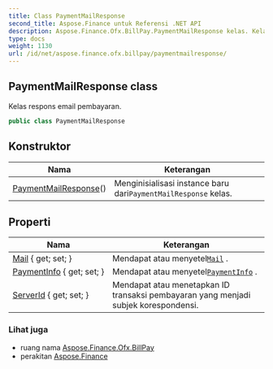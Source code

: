 ```yaml
---
title: Class PaymentMailResponse
second_title: Aspose.Finance untuk Referensi .NET API
description: Aspose.Finance.Ofx.BillPay.PaymentMailResponse kelas. Kelas respons email pembayaran.
type: docs
weight: 1130
url: /id/net/aspose.finance.ofx.billpay/paymentmailresponse/
---
```

## PaymentMailResponse class

Kelas respons email pembayaran.

```csharp
public class PaymentMailResponse
```

## Konstruktor

| Nama | Keterangan |
| --- | --- |
| [PaymentMailResponse](paymentmailresponse/)() | Menginisialisasi instance baru dari`PaymentMailResponse` kelas. |

## Properti

| Nama | Keterangan |
| --- | --- |
| [Mail](../../aspose.finance.ofx.billpay/paymentmailresponse/mail/) { get; set; } | Mendapat atau menyetel[`Mail`](./mail/) . |
| [PaymentInfo](../../aspose.finance.ofx.billpay/paymentmailresponse/paymentinfo/) { get; set; } | Mendapat atau menyetel[`PaymentInfo`](./paymentinfo/) . |
| [ServerId](../../aspose.finance.ofx.billpay/paymentmailresponse/serverid/) { get; set; } | Mendapat atau menetapkan ID transaksi pembayaran yang menjadi subjek korespondensi. |

### Lihat juga

* ruang nama [Aspose.Finance.Ofx.BillPay](../../aspose.finance.ofx.billpay/)
* perakitan [Aspose.Finance](../../)


